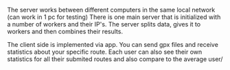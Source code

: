 The server works between different computers in the same local network (can work in 1 pc for testing)
There is one main server that is initialized with a number of workers and their IP's.
The server splits data, gives it to workers and then combines their results.

The client side is implemented via app.
You can send gpx files and receive statistics about your specific route.
Each user can also see their own statistics for all their submited routes and also compare to the average user/
